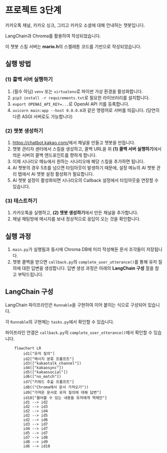 # 프로젝트 3단계

카카오톡 채널, 카카오 싱크, 그리고 카카오 소셜에 대해 안내하는 챗봇입니다.

LangChain과 Chroma를 활용하여 작성되었습니다.

이 챗봇 스킬 서버는 **mario.h**의 스켈레톤 코드를 기반으로 작성되었습니다.

## 실행 방법

### (1) 콜백 서버 실행하기

1. (필수 아님) `venv` 또는 `virtualenv`로 파이썬 가상 환경을 활성화합니다.
2. `pip3 install -r requirements.txt`로 필요한 라이브러리를 설치합니다.
3. `export OPENAI_API_KEY=...`로 OpenAI API 키를 등록합니다.
4. `uvicorn main:app --host 0.0.0.0`과 같은 명령어로 서버를 띄웁니다. (당연히 다른 ASGI 서버로도 가능합니다)

### (2) 챗봇 생성하기

1. <https://chatbot.kakao.com/>에서 채널을 만들고 챗봇을 만듭니다.
2. 챗봇 관리자 센터에서 스킬을 생성하고, 콜백 URL을 위 **(1) 콜백 서버 실행하기**에서 띄운 서버의 콜백 엔드포인트를 향하게 합니다.
3. 이제 시나리오 메뉴에서 원하는 시나리오에 해당 스킬을 추가하면 됩니다.
4. AI 챗봇의 경우 5초를 넘으면 타임아웃이 발생하기 때문에, 설정 메뉴의 AI 챗봇 관리 탭에서 AI 챗봇 설정 활성화가 필요합니다.
5. AI 챗봇 설정이 활성화되면 시나리오의 Callback 설정에서 타임아웃을 연장할 수 있습니다.

### (3) 테스트하기

1. 카카오톡을 실행하고, **(2) 챗봇 생성하기**에서 만든 채널을 추가합니다.
2. 채널 채팅방에 메시지를 보내 정상적으로 응답이 오는 것을 확인합니다.

## 실행 과정

1. `main.py`가 실행됨과 동시에 Chroma DB에 미리 작성해둔 문서 조각들이 저장됩니다.
2. 챗봇 콜백을 받으면 `callback.py`의 `complete_user_utterance()`를 통해 유저 질의에 대한 답변을 생성합니다.
   답변 생성 과정은 아래의 **LangChain 구성** 절을 참고 부탁드립니다.

## LangChain 구성

LangChain 파이프라인은 `Runnable`을 구현하여 이어 붙이는 식으로 구성되어 있습니다.

각 `Runnable`의 구현체는 `tasks.py`에서 확인할 수 있습니다.

파이프라인 연결은 `callback.py`의 `complete_user_utterance()`에서 확인할 수 있습니다.

```mermaid
    flowchart LR
        id1["유저 질의"]
        id2["메시지 분류 프롬프트"]
        id3(["kakaotalk_channel"])
        id4(["kakaosync"])
        id5(["kakaosocial"])
        id6(["no_match"])
        id7["키워드 추출 프롬프트"]
        id8(("Chroma에서 문서 가져오기"))
        id9["가져온 문서로 유저 질의에 대해 답변"]
        id10["물어볼 수 있는 내용을 유저에게 역제안"]
        id1 --> id2
        id2 --> id3
        id2 --> id4
        id2 --> id5
        id2 --> id6
        id3 --> id7
        id4 --> id7
        id5 --> id7
        id7 --> id8
        id8 --> id9
        id6 --> id10
```
